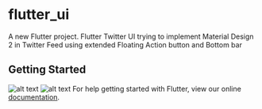 # flutter_ui

A new Flutter project. Flutter Twitter UI trying to implement Material Design 2 in Twitter Feed using extended Floating Action button and Bottom bar

## Getting Started
![alt text](https://raw.githubusercontent.com/varunn12/twitter_ui/master/Screenshot_2018-06-05-01-48-42.png)
![alt text](https://raw.githubusercontent.com/varunn12/twitter_ui/master/Screenshot_2018-06-05-01-48-46.png)
For help getting started with Flutter, view our online
[documentation](https://flutter.io/).
